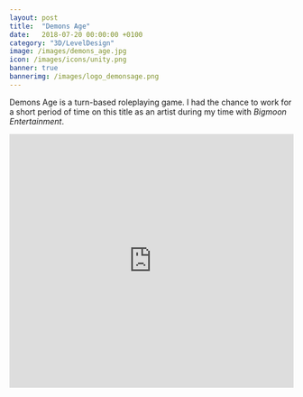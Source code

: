 ```yaml
---
layout: post
title:  "Demons Age"
date:   2018-07-20 00:00:00 +0100
category: "3D/LevelDesign"
image: /images/demons_age.jpg
icon: /images/icons/unity.png
banner: true
bannerimg: /images/logo_demonsage.png
---
```


Demons Age is a turn-based roleplaying game. I had the chance to work for a short period of time on this title as an artist during my time with *Bigmoon Entertainment*.

<iframe width="100%" height="450" src="https://www.youtube.com/embed/oyT_LXDGyhA" title="YouTube video player" frameborder="0" allow="accelerometer; autoplay; clipboard-write; encrypted-media; gyroscope; picture-in-picture; web-share" allowfullscreen></iframe>

